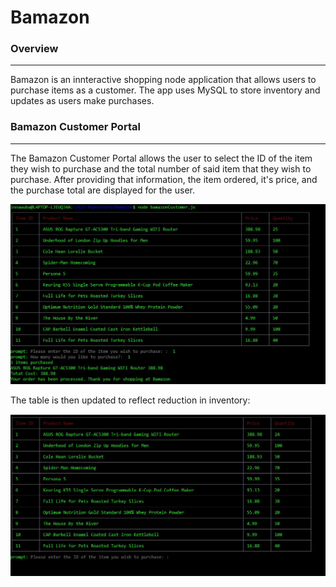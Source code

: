 # Bamazon

### Overview
------------
Bamazon is an innteractive shopping node application that allows users to purchase items as a customer. The app uses MySQL to store inventory and updates as users make purchases.

### Bamazon Customer Portal
---------------------------
The Bamazon Customer Portal allows the user to select the ID of the item they wish to purchase and the total number of said item that they wish to purchase. After providing that information, the item ordered, it's price, and the purchase total are displayed for the user.

![alt text](https://github.com/innawu1/Bamazon/blob/fd1d23d783dafe56f033410c96a03ba8a661ea72/images/bamazon-customer-order.JPG "Bamazon Customer Portal - Order")

The table is then updated to reflect reduction in inventory:

![alt text](https://github.com/innawu1/Bamazon/blob/fd1d23d783dafe56f033410c96a03ba8a661ea72/images/bamazon-table-update.JPG "Bamazon Customer Portal - Table Update")

